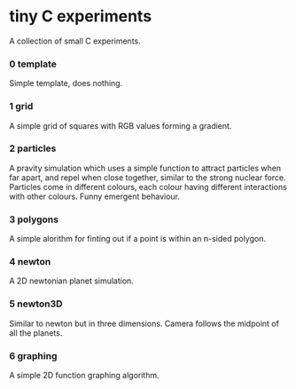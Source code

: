 # tiny C experiments

A collection of small C experiments.

### 0 template

Simple template, does nothing.



### 1 grid

A simple grid of squares with RGB values forming a gradient.



### 2 particles

A pravity simulation which uses a simple function to attract particles when far apart, and repel when close together, similar to the strong nuclear force. Particles come in different colours, each colour having different interactions with other colours. Funny emergent behaviour.



### 3 polygons

A simple alorithm for finting out if a point is within an n-sided polygon.



### 4 newton

A 2D newtonian planet simulation.



### 5 newton3D

Similar to newton but in three dimensions. Camera follows the midpoint of all the planets.



### 6 graphing

A simple 2D function graphing algorithm.

